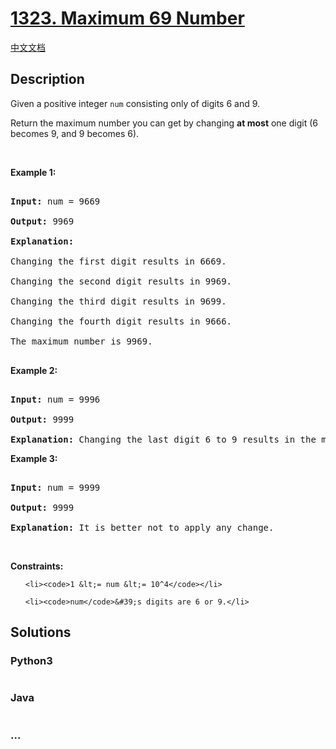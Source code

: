 # [1323. Maximum 69 Number](https://leetcode.com/problems/maximum-69-number)

[中文文档](/solution/1300-1399/1323.Maximum%2069%20Number/README.md)

## Description
<p>Given a positive integer <code>num</code> consisting only of digits 6 and 9.</p>



<p>Return the maximum number you can get by changing <strong>at most</strong> one digit (6 becomes 9, and 9 becomes 6).</p>



<p>&nbsp;</p>

<p><strong>Example 1:</strong></p>



<pre>

<strong>Input:</strong> num = 9669

<strong>Output:</strong> 9969

<strong>Explanation:</strong> 

Changing the first digit results in 6669.

Changing the second digit results in 9969.

Changing the third digit results in 9699.

Changing the fourth digit results in 9666.&nbsp;

The maximum number is 9969.

</pre>



<p><strong>Example 2:</strong></p>



<pre>

<strong>Input:</strong> num = 9996

<strong>Output:</strong> 9999

<strong>Explanation:</strong> Changing the last digit 6 to 9 results in the maximum number.</pre>



<p><strong>Example 3:</strong></p>



<pre>

<strong>Input:</strong> num = 9999

<strong>Output:</strong> 9999

<strong>Explanation:</strong> It is better not to apply any change.</pre>



<p>&nbsp;</p>

<p><strong>Constraints:</strong></p>



<ul>

	<li><code>1 &lt;= num &lt;= 10^4</code></li>

	<li><code>num</code>&#39;s digits are 6 or 9.</li>

</ul>


## Solutions


<!-- tabs:start -->

### **Python3**

```python

```

### **Java**

```java

```

### **...**
```

```

<!-- tabs:end -->